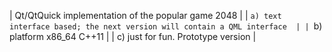 | Qt/QtQuick implementation of the popular game 2048 |
| `a) text interface based; the next version will contain a QML interface  |
| `b) platform x86_64 C++11 |
|  c) just for fun. Prototype version |

